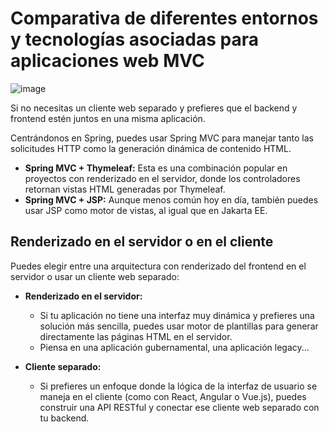 # Comparativa de diferentes entornos y tecnologías asociadas para aplicaciones web MVC

![image](https://github.com/user-attachments/assets/50dcf927-8a57-4403-b876-7df4a36a94a4)


Si no necesitas un cliente web separado y prefieres que el backend y frontend estén juntos en una misma aplicación.

Centrándonos en Spring, puedes usar Spring MVC para manejar tanto las solicitudes HTTP como la generación dinámica de contenido HTML.

- **Spring MVC + Thymeleaf:** Esta es una combinación popular en proyectos con renderizado en el servidor, donde los controladores retornan vistas HTML generadas por Thymeleaf.
- **Spring MVC + JSP:** Aunque menos común hoy en día, también puedes usar JSP como motor de vistas, al igual que en Jakarta EE.


## Renderizado en el servidor o en el cliente


Puedes elegir entre una arquitectura con renderizado del frontend en el servidor o usar un cliente web separado:

- **Renderizado en el servidor:**
  - Si tu aplicación no tiene una interfaz muy dinámica y prefieres una solución más sencilla, puedes usar motor de plantillas para generar directamente las páginas HTML en el servidor.
  - Piensa en una aplicación gubernamental, una aplicación legacy...

- **Cliente separado:**
  - Si prefieres un enfoque donde la lógica de la interfaz de usuario se maneja en el cliente (como con React, Angular o Vue.js), puedes construir una API RESTful y conectar ese cliente web separado con tu backend.
